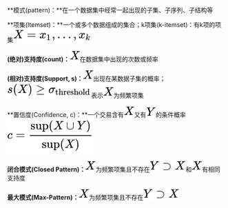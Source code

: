 **模式(pattern)：**在一个数据集中经常一起出现的子集、子序列、子结构等

**项集(Itemset)：**一个或多个数据组成的集合；k项集(k-itemset)：有k项的项集![](./img/731777ed1564b5584f9447f40fdfef81.svg)

**(绝对)支持度(count)：**![](./img/02129bb861061d1a052c592e2dc6b383.svg)在数据集中出现的次数或频率

**(相对)支持度(Support, s)：**![](./img/02129bb861061d1a052c592e2dc6b383.svg)出现在某数据子集的概率；![](./img/866b926337d354d442e6c95190dfb5b7.svg)表示![](./img/02129bb861061d1a052c592e2dc6b383.svg)为频繁项集

**置信度(Confidence, c)：**一个交易含有![](./img/02129bb861061d1a052c592e2dc6b383.svg)又有![](./img/57cec4137b614c87cb4e24a3d003a3e0.svg)的条件概率![](./img/3907b2f80d8df402fe86bb28c56f9e6c.svg)

**闭合模式(Closed Pattern)：**![](./img/02129bb861061d1a052c592e2dc6b383.svg)为频繁项集且不存在![](./img/c6b360b94a10ec649f42a6c9782fa908.svg)和![](./img/02129bb861061d1a052c592e2dc6b383.svg)有相同支持度

**最大模式(Max-Pattern)：**![](./img/02129bb861061d1a052c592e2dc6b383.svg)为频繁项集且不存在![](./img/c6b360b94a10ec649f42a6c9782fa908.svg)
